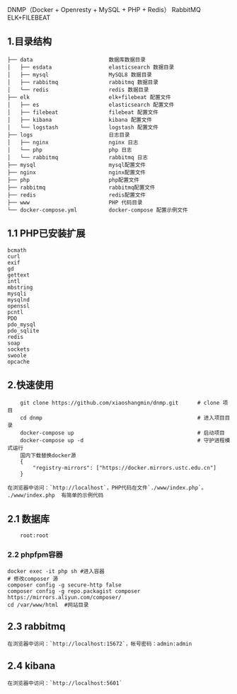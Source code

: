 DNMP（Docker + Openresty + MySQL + PHP + Redis）
RabbitMQ
ELK+FILEBEAT
## 1.目录结构

```
├── data                        数据库数据目录
│   ├── esdata                  elasticsearch 数据目录
│   ├── mysql                   MySQL8 数据目录
│   ├── rabbitmq                rabbitmq 数据目录
│   └── redis                   redis 数据目录
├── elk                         elk+filebeat 配置文件
│   ├── es                      elasticsearch 配置文件
│   ├── filebeat                filebeat 配置文件
│   ├── kibana                  kibana 配置文件
│   └── logstash                logstash 配置文件
├── logs                        日志目录
│   ├── nginx                   nginx 日志
│   └── php                     php 日志
│   └── rabbitmq                rabbitmq 日志
├── mysql                       mysql配置文件
├── nginx                       nginx配置文件
├── php                         php配置文件
├── rabbitmq                    rabbitmq配置文件
├── redis                       redis配置文件
├── www                         PHP 代码目录
└── docker-compose.yml          docker-compose 配置示例文件
```

## 1.1 PHP已安装扩展
```
bcmath
curl  
exif  
gd
gettext  
intl 
mbstring
mysqli
mysqlnd
openssl
pcntl
PDO
pdo_mysql
pdo_sqlite  
redis 
soap
sockets
swoole
opcache
```

## 2.快速使用
```
    git clone https://github.com/xiaoshangmin/dnmp.git      # clone 项目
    cd dnmp                                                 # 进入项目目录
    docker-compose up                                       # 启动项目
    docker-compose up -d                                    # 守护进程模式运行
    国内下载替换docker源
    {
        "registry-mirrors": ["https://docker.mirrors.ustc.edu.cn"]
    }
```
    在浏览器中访问：`http://localhost`，PHP代码在文件`./www/index.php`。
    ./www/index.php  有简单的示例代码

## 2.1 数据库
```
    root:root
```

### 2.2 phpfpm容器
    docker exec -it php sh #进入容器
    # 修改composer 源
    composer config -g secure-http false 
    composer config -g repo.packagist composer https://mirrors.aliyun.com/composer/ 
    cd /var/www/html  #网站目录

## 2.3 rabbitmq
    在浏览器中访问：`http://localhost:15672`，帐号密码：admin:admin

## 2.4 kibana
    在浏览器中访问：`http://localhost:5601`